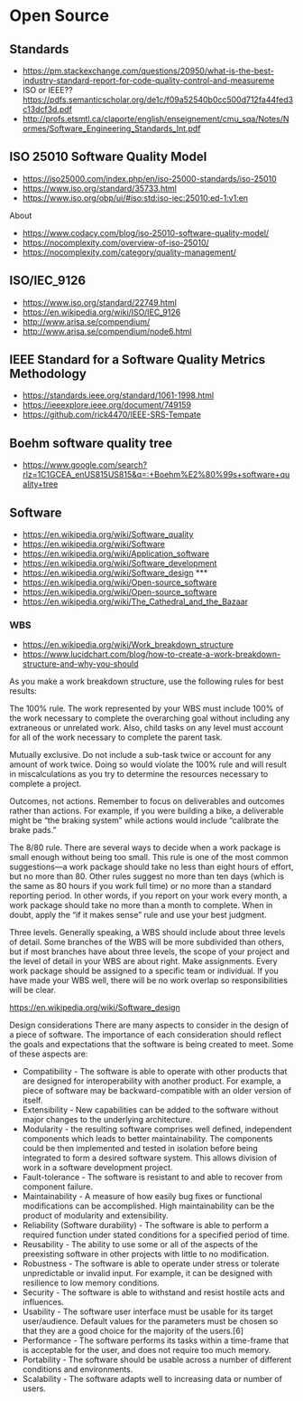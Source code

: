 # Open Source

## Standards

- https://pm.stackexchange.com/questions/20950/what-is-the-best-industry-standard-report-for-code-quality-control-and-measureme
- ISO or IEEE?? https://pdfs.semanticscholar.org/de1c/f09a52540b0cc500d712fa44fed3c13dcf3d.pdf
- http://profs.etsmtl.ca/claporte/english/enseignement/cmu_sqa/Notes/Normes/Software_Engineering_Standards_Int.pdf

## ISO 25010 Software Quality Model

- https://iso25000.com/index.php/en/iso-25000-standards/iso-25010
- https://www.iso.org/standard/35733.html
- https://www.iso.org/obp/ui/#iso:std:iso-iec:25010:ed-1:v1:en

About

- https://www.codacy.com/blog/iso-25010-software-quality-model/
- https://nocomplexity.com/overview-of-iso-25010/
- https://nocomplexity.com/category/quality-management/

## ISO/IEC_9126

- https://www.iso.org/standard/22749.html
- https://en.wikipedia.org/wiki/ISO/IEC_9126
- http://www.arisa.se/compendium/
- http://www.arisa.se/compendium/node6.html

## IEEE Standard for a Software Quality Metrics Methodology

- https://standards.ieee.org/standard/1061-1998.html
- https://ieeexplore.ieee.org/document/749159
- https://github.com/rick4470/IEEE-SRS-Tempate

## Boehm software quality tree

- https://www.google.com/search?rlz=1C1GCEA_enUS815US815&q=:+Boehm%E2%80%99s+software+quality+tree

## Software

- https://en.wikipedia.org/wiki/Software_quality
- https://en.wikipedia.org/wiki/Software
- https://en.wikipedia.org/wiki/Application_software
- https://en.wikipedia.org/wiki/Software_development
- https://en.wikipedia.org/wiki/Software_design \*\*\*
- https://en.wikipedia.org/wiki/Open-source_software
- https://en.wikipedia.org/wiki/Open-source_software
- https://en.wikipedia.org/wiki/The_Cathedral_and_the_Bazaar

### WBS

- https://en.wikipedia.org/wiki/Work_breakdown_structure
- https://www.lucidchart.com/blog/how-to-create-a-work-breakdown-structure-and-why-you-should

As you make a work breakdown structure, use the following rules for best results:

The 100% rule. The work represented by your WBS must include 100% of the work necessary to complete the overarching goal without including any extraneous or unrelated work. Also, child tasks on any level must account for all of the work necessary to complete the parent task.

Mutually exclusive. Do not include a sub-task twice or account for any amount of work twice. Doing so would violate the 100% rule and will result in miscalculations as you try to determine the resources necessary to complete a project.

Outcomes, not actions. Remember to focus on deliverables and outcomes rather than actions. For example, if you were building a bike, a deliverable might be “the braking system” while actions would include “calibrate the brake pads.”

The 8/80 rule. There are several ways to decide when a work package is small enough without being too small. This rule is one of the most common suggestions—a work package should take no less than eight hours of effort, but no more than 80. Other rules suggest no more than ten days (which is the same as 80 hours if you work full time) or no more than a standard reporting period. In other words, if you report on your work every month, a work package should take no more than a month to complete. When in doubt, apply the “if it makes sense” rule and use your best judgment.

Three levels. Generally speaking, a WBS should include about three levels of detail. Some branches of the WBS will be more subdivided than others, but if most branches have about three levels, the scope of your project and the level of detail in your WBS are about right.
Make assignments. Every work package should be assigned to a specific team or individual. If you have made your WBS well, there will be no work overlap so responsibilities will be clear.

https://en.wikipedia.org/wiki/Software_design

Design considerations
There are many aspects to consider in the design of a piece of software. The importance of each consideration should reflect the goals and expectations that the software is being created to meet. Some of these aspects are:

- Compatibility - The software is able to operate with other products that are designed for interoperability with another product. For example, a piece of software may be backward-compatible with an older version of itself.
- Extensibility - New capabilities can be added to the software without major changes to the underlying architecture.
- Modularity - the resulting software comprises well defined, independent components which leads to better maintainability. The components could be then implemented and tested in isolation before being integrated to form a desired software system. This allows division of work in a software development project.
- Fault-tolerance - The software is resistant to and able to recover from component failure.
- Maintainability - A measure of how easily bug fixes or functional modifications can be accomplished. High maintainability can be the product of modularity and extensibility.
- Reliability (Software durability) - The software is able to perform a required function under stated conditions for a specified period of time.
- Reusability - The ability to use some or all of the aspects of the preexisting software in other projects with little to no modification.
- Robustness - The software is able to operate under stress or tolerate unpredictable or invalid input. For example, it can be designed with resilience to low memory conditions.
- Security - The software is able to withstand and resist hostile acts and influences.
- Usability - The software user interface must be usable for its target user/audience. Default values for the parameters must be chosen so that they are a good choice for the majority of the users.[6]
- Performance - The software performs its tasks within a time-frame that is acceptable for the user, and does not require too much memory.
- Portability - The software should be usable across a number of different conditions and environments.
- Scalability - The software adapts well to increasing data or number of users.
